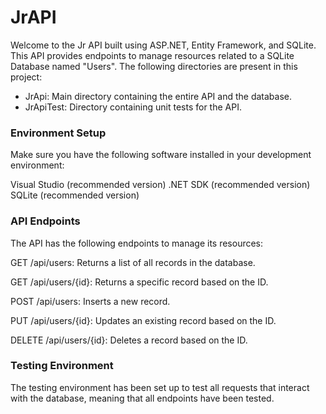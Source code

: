 # JrAPI
Welcome to the Jr API built using ASP.NET, Entity Framework, and SQLite. This API provides endpoints to manage resources related to a SQLite Database named "Users". The following directories are present in this project:

* JrApi: Main directory containing the entire API and the database.
* JrApiTest: Directory containing unit tests for the API.

### Environment Setup
Make sure you have the following software installed in your development environment:

Visual Studio (recommended version)
.NET SDK (recommended version)
SQLite (recommended version)

### API Endpoints
The API has the following endpoints to manage its resources:

GET /api/users: Returns a list of all records in the database.

GET /api/users/{id}: Returns a specific record based on the ID.

POST /api/users: Inserts a new record.

PUT /api/users/{id}: Updates an existing record based on the ID.

DELETE /api/users/{id}: Deletes a record based on the ID.


### Testing Environment
The testing environment has been set up to test all requests that interact with the database, meaning that all endpoints have been tested.






